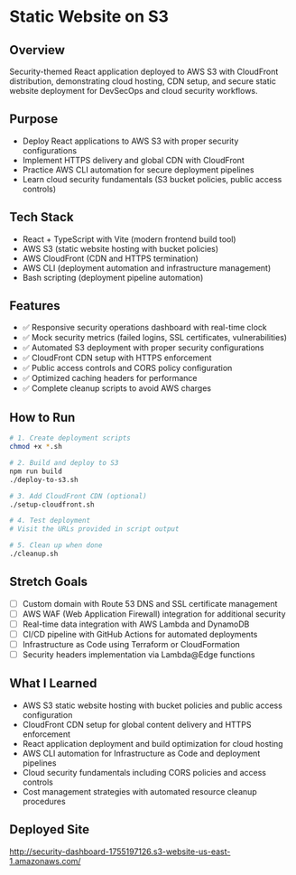 # Static Website on S3

## Overview

Security-themed React application deployed to AWS S3 with CloudFront distribution, demonstrating cloud hosting, CDN setup, and secure static website deployment for DevSecOps and cloud security workflows.

## Purpose

- Deploy React applications to AWS S3 with proper security configurations
- Implement HTTPS delivery and global CDN with CloudFront
- Practice AWS CLI automation for secure deployment pipelines
- Learn cloud security fundamentals (S3 bucket policies, public access controls)

## Tech Stack

- React + TypeScript with Vite (modern frontend build tool)
- AWS S3 (static website hosting with bucket policies)
- AWS CloudFront (CDN and HTTPS termination)
- AWS CLI (deployment automation and infrastructure management)
- Bash scripting (deployment pipeline automation)

## Features

- ✅ Responsive security operations dashboard with real-time clock
- ✅ Mock security metrics (failed logins, SSL certificates, vulnerabilities)
- ✅ Automated S3 deployment with proper security configurations
- ✅ CloudFront CDN setup with HTTPS enforcement
- ✅ Public access controls and CORS policy configuration
- ✅ Optimized caching headers for performance
- ✅ Complete cleanup scripts to avoid AWS charges

## How to Run

```bash
# 1. Create deployment scripts
chmod +x *.sh

# 2. Build and deploy to S3
npm run build
./deploy-to-s3.sh

# 3. Add CloudFront CDN (optional)
./setup-cloudfront.sh

# 4. Test deployment
# Visit the URLs provided in script output

# 5. Clean up when done
./cleanup.sh
```

## Stretch Goals

- [ ] Custom domain with Route 53 DNS and SSL certificate management
- [ ] AWS WAF (Web Application Firewall) integration for additional security
- [ ] Real-time data integration with AWS Lambda and DynamoDB
- [ ] CI/CD pipeline with GitHub Actions for automated deployments
- [ ] Infrastructure as Code using Terraform or CloudFormation
- [ ] Security headers implementation via Lambda@Edge functions

## What I Learned

- AWS S3 static website hosting with bucket policies and public access configuration
- CloudFront CDN setup for global content delivery and HTTPS enforcement
- React application deployment and build optimization for cloud hosting
- AWS CLI automation for Infrastructure as Code and deployment pipelines
- Cloud security fundamentals including CORS policies and access controls
- Cost management strategies with automated resource cleanup procedures

## Deployed Site
http://security-dashboard-1755197126.s3-website-us-east-1.amazonaws.com/
